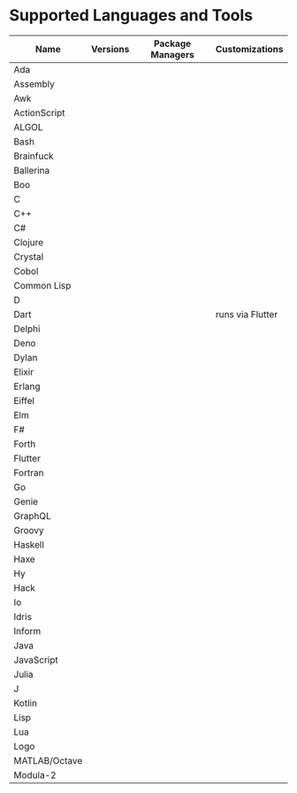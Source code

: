 # Supported Languages and Tools

| Name          | Versions | Package Managers | Customizations   |
| ------------- | -------- | ---------------- | ---------------- |
| Ada           |          |                  |                  |
| Assembly      |          |                  |                  |
| Awk           |          |                  |                  |
| ActionScript  |          |                  |                  |
| ALGOL         |          |                  |                  |
| Bash          |          |                  |                  |
| Brainfuck     |          |                  |                  |
| Ballerina     |          |                  |                  |
| Boo           |          |                  |                  |
| C             |          |                  |                  |
| C++           |          |                  |                  |
| C#            |          |                  |                  |
| Clojure       |          |                  |                  |
| Crystal       |          |                  |                  |
| Cobol         |          |                  |                  |
| Common Lisp   |          |                  |                  |
| D             |          |                  |                  |
| Dart          |          |                  | runs via Flutter |
| Delphi        |          |                  |                  |
| Deno          |          |                  |                  |
| Dylan         |          |                  |                  |
| Elixir        |          |                  |                  |
| Erlang        |          |                  |                  |
| Eiffel        |          |                  |                  |
| Elm           |          |                  |                  |
| F#            |          |                  |                  |
| Forth         |          |                  |                  |
| Flutter       |          |                  |                  |
| Fortran       |          |                  |                  |
| Go            |          |                  |                  |
| Genie         |          |                  |                  |
| GraphQL       |          |                  |                  |
| Groovy        |          |                  |                  |
| Haskell       |          |                  |                  |
| Haxe          |          |                  |                  |
| Hy            |          |                  |                  |
| Hack          |          |                  |                  |
| Io            |          |                  |                  |
| Idris         |          |                  |                  |
| Inform        |          |                  |                  |
| Java          |          |                  |                  |
| JavaScript    |          |                  |                  |
| Julia         |          |                  |                  |
| J             |          |                  |                  |
| Kotlin        |          |                  |                  |
| Lisp          |          |                  |                  |
| Lua           |          |                  |                  |
| Logo          |          |                  |                  |
| MATLAB/Octave |          |                  |                  |
| Modula-2      |          |                  |                  |
